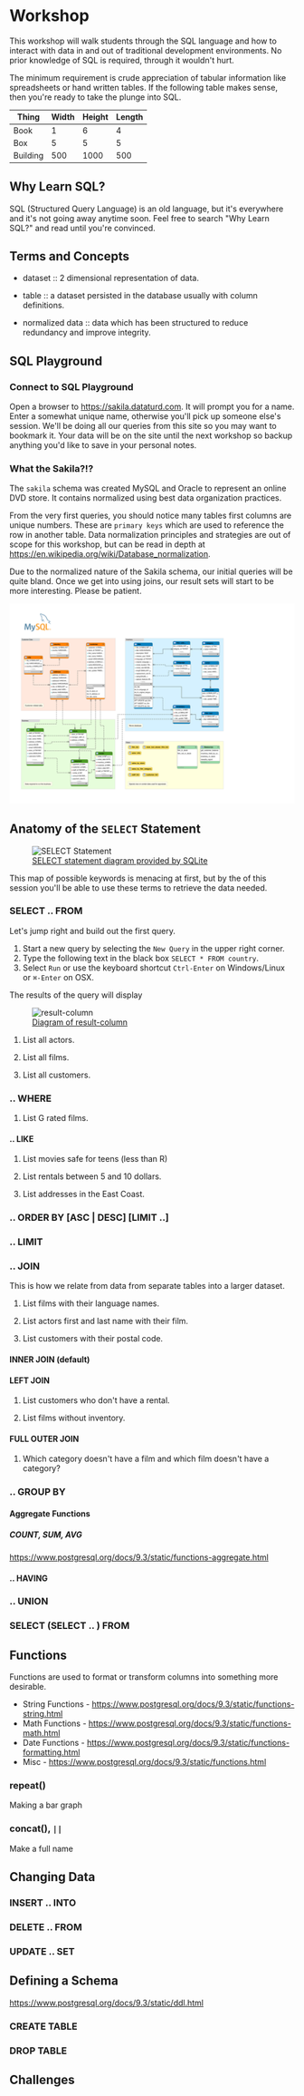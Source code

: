 # Workshop
This workshop will walk students through the SQL language and how to interact
with data in and out of traditional development environments. No prior knowledge
of SQL is required, through it wouldn't hurt.

The minimum requirement is crude appreciation of tabular information like spreadsheets
or hand written tables. If the following table makes sense, then you're ready to
take the plunge into SQL.

| Thing    | Width | Height | Length |
|----------|-------|--------|--------|
| Book     | 1     | 6      | 4      |
| Box      | 5     | 5      | 5      |
| Building | 500   | 1000   | 500    |

## Why Learn SQL?
SQL (Structured Query Language) is an old language, but it's everywhere and it's
not going away anytime soon. Feel free to search "Why Learn SQL?" and read until
you're convinced.

## Terms and Concepts

- dataset :: 2 dimensional representation of data.

- table :: a dataset persisted in the database usually with column definitions.

- normalized data :: data which has been structured to reduce redundancy and
  improve integrity.


## SQL Playground

### Connect to SQL Playground

Open a browser to https://sakila.dataturd.com. It will prompt you for a name.
Enter a somewhat unique name, otherwise you'll pick up someone else's session.
We'll be doing all our queries from this site so you may want to bookmark it.
Your data will be on the site until the next workshop so backup anything you'd
like to save in your personal notes.


### What the Sakila?!?

The `sakila` schema was created MySQL and Oracle to represent an online DVD
store. It contains normalized using best data organization practices.

From the very first queries, you should notice many tables first columns are unique
numbers. These are `primary keys` which are used to reference the row in another
table. Data normalization principles and strategies are out of scope for this
workshop, but can be read in depth at https://en.wikipedia.org/wiki/Database_normalization.

Due to the normalized nature of the Sakila schema, our initial queries will be
quite bland. Once we get into using joins, our result sets will start to be more
interesting. Please be patient.

<img src='sakila.svg' alt="sakila schema diagram" />


## Anatomy of the `SELECT` Statement

<figure>
  <img src="http://www.sqlite.org/images/syntax/select-stmt.gif" alt="SELECT Statement" />
  <figcaption><a href="http://www.sqlite.org/lang_select.html">SELECT statement diagram provided by SQLite</a></figcaption>
</figure>

This map of possible keywords is menacing at first, but by the of this session
you'll be able to use these terms to retrieve the data needed.


### SELECT .. FROM

Let's jump right and build out the first query.

1. Start a new query by selecting the `New Query` in the upper right corner.
2. Type the following text in the black box `SELECT * FROM country`.
3. Select `Run` or use the keyboard shortcut `Ctrl-Enter` on Windows/Linux or `⌘-Enter` on OSX.

The results of the query will display 

<figure>
<img src="http://www.sqlite.org/images/syntax/result-column.gif" alt="result-column" />
<figcaption><a href="http://www.sqlite.org/lang_select.html">Diagram of result-column</a></figcaption>
</figure>

1. List all actors.

2. List all films.

3. List all customers.

### .. WHERE

1. List G rated films.

#### .. LIKE

1. List movies safe for teens (less than R)

2. List rentals between 5 and 10 dollars.

3. List addresses in the East Coast.

### .. ORDER BY [ASC | DESC] [LIMIT ..]

### .. LIMIT

### .. JOIN

This is how we relate from data from separate tables into a larger dataset.

1. List films with their language names.

2. List actors first and last name with their film.

3. List customers with their postal code.

#### INNER JOIN (default)

#### LEFT JOIN

1. List customers who don't have a rental.

2. List films without inventory.


#### FULL OUTER JOIN

1. Which category doesn't have a film and which film doesn't have a category?

### .. GROUP BY

#### Aggregate Functions

##### COUNT, SUM, AVG

https://www.postgresql.org/docs/9.3/static/functions-aggregate.html

#### .. HAVING

### .. UNION

### SELECT (SELECT .. ) FROM



## Functions

Functions are used to format or transform columns into something more desirable.

+ String Functions - https://www.postgresql.org/docs/9.3/static/functions-string.html
+ Math Functions - https://www.postgresql.org/docs/9.3/static/functions-math.html
+ Date Functions - https://www.postgresql.org/docs/9.3/static/functions-formatting.html
+ Misc - https://www.postgresql.org/docs/9.3/static/functions.html

### repeat()

Making a bar graph

### concat(), `||`

Make a full name



## Changing Data

### INSERT .. INTO

### DELETE .. FROM

### UPDATE .. SET



## Defining a Schema

https://www.postgresql.org/docs/9.3/static/ddl.html

### CREATE TABLE

### DROP TABLE


## Challenges


